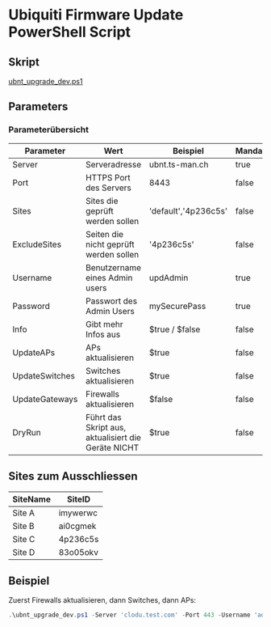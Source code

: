 # Ubiquiti Firmware Update PowerShell Script

## Skript
[ubnt_upgrade_dev.ps1](T:\GitHub\Ubiquiti-FWUpdate-Powershell\ubnt_upgrade_dev.ps1)

## Parameters
### Parameterübersicht

| Parameter       | Wert                                  | Beispiel                                   | Mandatory | Default  |
|-----------------|---------------------------------------|--------------------------------------------|-----------|----------|
| Server          | Serveradresse                         | ubnt.ts-man.ch                            | true      | -        |
| Port            | HTTPS Port des Servers                 | 8443                                       | false     | 8443     |
| Sites           | Sites die geprüft werden sollen        | 'default','4p236c5s'                      | false     | -        |
| ExcludeSites    | Seiten die nicht geprüft werden sollen | '4p236c5s'                                | false     | -        |
| Username        | Benutzername eines Admin users         | updAdmin                                   | true      | -        |
| Password        | Passwort des Admin Users                | mySecurePass                              | true      | -        |
| Info            | Gibt mehr Infos aus                     | $true / $false                            | false     | $false   |
| UpdateAPs       | APs aktualisieren                       | $true                                     | false     | $false   |
| UpdateSwitches  | Switches aktualisieren                  | $true                                     | false     | $false   |
| UpdateGateways  | Firewalls aktualisieren                 | $false                                    | false     | $false   |
| DryRun          | Führt das Skript aus, aktualisiert die Geräte NICHT | $true                            | false     | $false   |

## Sites zum Ausschliessen

| SiteName  | SiteID   |
|-----------|----------|
| Site A    | imywerwc |
| Site B    | ai0cgmek |
| Site C    | 4p236c5s |
| Site D    | 83o05okv |

## Beispiel

Zuerst Firewalls aktualisieren, dann Switches, dann APs:

```powershell
.\ubnt_upgrade_dev.ps1 -Server 'clodu.test.com' -Port 443 -Username 'admin' -Password '**********' -ExcludeSite imywerwc,ai0cgmek,4p236c5s,83o05okv -UpdateAPs -UpdateSwitches -UpdateGateways -DryRun